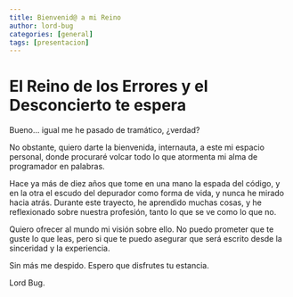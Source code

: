 ```yaml
---
title: Bienvenid@ a mi Reino
author: lord-bug
categories: [general]
tags: [presentacion]
---
```


# El Reino de los Errores y el Desconcierto te espera

Bueno... igual me he pasado de tramático, ¿verdad?

No obstante, quiero darte la bienvenida, internauta, a este mi espacio personal, donde procuraré volcar todo lo que atormenta mi alma de programador en palabras.

Hace ya más de diez años que tome en una mano la espada del código, y en la otra el escudo del depurador como forma de vida, y nunca he mirado hacia atrás. Durante este trayecto, he aprendido muchas cosas, y he reflexionado sobre nuestra profesión, tanto lo que se ve como lo que no.

Quiero ofrecer al mundo mi visión sobre ello. No puedo prometer que te guste lo que leas, pero si que te puedo asegurar que será escrito desde la sinceridad y la experiencia.

Sin más me despido. Espero que disfrutes tu estancia.

Lord Bug.

